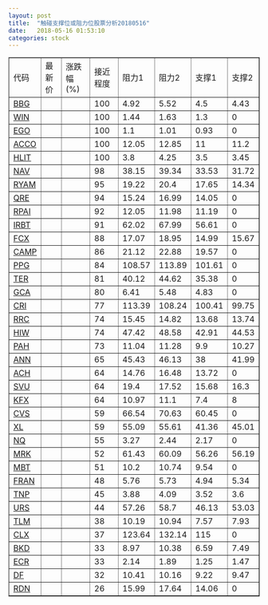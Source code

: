 ```yaml
---
layout: post
title:  "触碰支撑位或阻力位股票分析20180516"
date:   2018-05-16 01:53:10
categories: stock
---
```

<script type="text/javascript">
var stockList = []
stockList.push('gb_bbg');
stockList.push('gb_win');
stockList.push('gb_ego');
stockList.push('gb_acco');
stockList.push('gb_hlit');
stockList.push('gb_nav');
stockList.push('gb_ryam');
stockList.push('gb_qre');
stockList.push('gb_rpai');
stockList.push('gb_irbt');
stockList.push('gb_fcx');
stockList.push('gb_camp');
stockList.push('gb_ppg');
stockList.push('gb_ter');
stockList.push('gb_gca');
stockList.push('gb_cri');
stockList.push('gb_rrc');
stockList.push('gb_hiw');
stockList.push('gb_pah');
stockList.push('gb_ann');
stockList.push('gb_ach');
stockList.push('gb_svu');
stockList.push('gb_kfx');
stockList.push('gb_cvs');
stockList.push('gb_xl');
stockList.push('gb_nq');
stockList.push('gb_mrk');
stockList.push('gb_mbt');
stockList.push('gb_fran');
stockList.push('gb_tnp');
stockList.push('gb_urs');
stockList.push('gb_tlm');
stockList.push('gb_clx');
stockList.push('gb_bkd');
stockList.push('gb_ecr');
stockList.push('gb_df');
stockList.push('gb_rdn');
</script>
<table border="1">
 <tr>
 <td>代码</td>
 <td>最新价</td>
 <td>涨跌幅(%)</td>
 <td>接近程度</td>
 <td>阻力1</td>
 <td>阻力2</td>
 <td>支撑1</td>
 <td>支撑2</td>
</tr>
  <tr id="bbg" class="red">
  <td><a href="http://stock.finance.sina.com.cn/usstock/quotes/BBG.html" target="_blank">BBG</a></td><td></td><td></td><td>100</td><td>4.92</td><td>5.52</td><td>4.5</td><td>4.43</td></tr>
  <tr id="win" class="red">
  <td><a href="http://stock.finance.sina.com.cn/usstock/quotes/WIN.html" target="_blank">WIN</a></td><td></td><td></td><td>100</td><td>1.44</td><td>1.63</td><td>1.3</td><td>0</td></tr>
  <tr id="ego" class="green">
  <td><a href="http://stock.finance.sina.com.cn/usstock/quotes/EGO.html" target="_blank">EGO</a></td><td></td><td></td><td>100</td><td>1.1</td><td>1.01</td><td>0.93</td><td>0</td></tr>
  <tr id="acco" class="red">
  <td><a href="http://stock.finance.sina.com.cn/usstock/quotes/ACCO.html" target="_blank">ACCO</a></td><td></td><td></td><td>100</td><td>12.05</td><td>12.85</td><td>11</td><td>11.2</td></tr>
  <tr id="hlit" class="red">
  <td><a href="http://stock.finance.sina.com.cn/usstock/quotes/HLIT.html" target="_blank">HLIT</a></td><td></td><td></td><td>100</td><td>3.8</td><td>4.25</td><td>3.5</td><td>3.45</td></tr>
  <tr id="nav" class="red">
  <td><a href="http://stock.finance.sina.com.cn/usstock/quotes/NAV.html" target="_blank">NAV</a></td><td></td><td></td><td>98</td><td>38.15</td><td>39.34</td><td>33.53</td><td>31.72</td></tr>
  <tr id="ryam" class="red">
  <td><a href="http://stock.finance.sina.com.cn/usstock/quotes/RYAM.html" target="_blank">RYAM</a></td><td></td><td></td><td>95</td><td>19.22</td><td>20.4</td><td>17.65</td><td>14.34</td></tr>
  <tr id="qre" class="red">
  <td><a href="http://stock.finance.sina.com.cn/usstock/quotes/QRE.html" target="_blank">QRE</a></td><td></td><td></td><td>94</td><td>15.24</td><td>16.99</td><td>14.05</td><td>0</td></tr>
  <tr id="rpai" class="green">
  <td><a href="http://stock.finance.sina.com.cn/usstock/quotes/RPAI.html" target="_blank">RPAI</a></td><td></td><td></td><td>92</td><td>12.05</td><td>11.98</td><td>11.19</td><td>0</td></tr>
  <tr id="irbt" class="red">
  <td><a href="http://stock.finance.sina.com.cn/usstock/quotes/IRBT.html" target="_blank">IRBT</a></td><td></td><td></td><td>91</td><td>62.02</td><td>67.99</td><td>56.61</td><td>0</td></tr>
  <tr id="fcx" class="green">
  <td><a href="http://stock.finance.sina.com.cn/usstock/quotes/FCX.html" target="_blank">FCX</a></td><td></td><td></td><td>88</td><td>17.07</td><td>18.95</td><td>14.99</td><td>15.67</td></tr>
  <tr id="camp" class="red">
  <td><a href="http://stock.finance.sina.com.cn/usstock/quotes/CAMP.html" target="_blank">CAMP</a></td><td></td><td></td><td>86</td><td>21.12</td><td>22.88</td><td>19.57</td><td>0</td></tr>
  <tr id="ppg" class="green">
  <td><a href="http://stock.finance.sina.com.cn/usstock/quotes/PPG.html" target="_blank">PPG</a></td><td></td><td></td><td>84</td><td>108.57</td><td>113.89</td><td>101.61</td><td>0</td></tr>
  <tr id="ter" class="green">
  <td><a href="http://stock.finance.sina.com.cn/usstock/quotes/TER.html" target="_blank">TER</a></td><td></td><td></td><td>81</td><td>40.12</td><td>44.62</td><td>35.38</td><td>0</td></tr>
  <tr id="gca" class="green">
  <td><a href="http://stock.finance.sina.com.cn/usstock/quotes/GCA.html" target="_blank">GCA</a></td><td></td><td></td><td>80</td><td>6.41</td><td>5.48</td><td>4.83</td><td>0</td></tr>
  <tr id="cri" class="red">
  <td><a href="http://stock.finance.sina.com.cn/usstock/quotes/CRI.html" target="_blank">CRI</a></td><td></td><td></td><td>77</td><td>113.39</td><td>108.24</td><td>100.41</td><td>99.75</td></tr>
  <tr id="rrc" class="red">
  <td><a href="http://stock.finance.sina.com.cn/usstock/quotes/RRC.html" target="_blank">RRC</a></td><td></td><td></td><td>74</td><td>15.45</td><td>14.82</td><td>13.68</td><td>13.74</td></tr>
  <tr id="hiw" class="green">
  <td><a href="http://stock.finance.sina.com.cn/usstock/quotes/HIW.html" target="_blank">HIW</a></td><td></td><td></td><td>74</td><td>47.42</td><td>48.58</td><td>42.91</td><td>44.53</td></tr>
  <tr id="pah" class="red">
  <td><a href="http://stock.finance.sina.com.cn/usstock/quotes/PAH.html" target="_blank">PAH</a></td><td></td><td></td><td>73</td><td>11.04</td><td>11.28</td><td>9.9</td><td>10.27</td></tr>
  <tr id="ann" class="red">
  <td><a href="http://stock.finance.sina.com.cn/usstock/quotes/ANN.html" target="_blank">ANN</a></td><td></td><td></td><td>65</td><td>45.43</td><td>46.13</td><td>38</td><td>41.99</td></tr>
  <tr id="ach" class="green">
  <td><a href="http://stock.finance.sina.com.cn/usstock/quotes/ACH.html" target="_blank">ACH</a></td><td></td><td></td><td>64</td><td>14.76</td><td>16.48</td><td>13.72</td><td>0</td></tr>
  <tr id="svu" class="green">
  <td><a href="http://stock.finance.sina.com.cn/usstock/quotes/SVU.html" target="_blank">SVU</a></td><td></td><td></td><td>64</td><td>19.4</td><td>17.52</td><td>15.68</td><td>16.3</td></tr>
  <tr id="kfx" class="green">
  <td><a href="http://stock.finance.sina.com.cn/usstock/quotes/KFX.html" target="_blank">KFX</a></td><td></td><td></td><td>64</td><td>10.97</td><td>11.1</td><td>7.4</td><td>8</td></tr>
  <tr id="cvs" class="red">
  <td><a href="http://stock.finance.sina.com.cn/usstock/quotes/CVS.html" target="_blank">CVS</a></td><td></td><td></td><td>59</td><td>66.54</td><td>70.63</td><td>60.45</td><td>0</td></tr>
  <tr id="xl" class="green">
  <td><a href="http://stock.finance.sina.com.cn/usstock/quotes/XL.html" target="_blank">XL</a></td><td></td><td></td><td>59</td><td>55.09</td><td>55.61</td><td>41.36</td><td>45.01</td></tr>
  <tr id="nq" class="green">
  <td><a href="http://stock.finance.sina.com.cn/usstock/quotes/NQ.html" target="_blank">NQ</a></td><td></td><td></td><td>55</td><td>3.27</td><td>2.44</td><td>2.17</td><td>0</td></tr>
  <tr id="mrk" class="red">
  <td><a href="http://stock.finance.sina.com.cn/usstock/quotes/MRK.html" target="_blank">MRK</a></td><td></td><td></td><td>52</td><td>61.43</td><td>60.09</td><td>56.26</td><td>56.19</td></tr>
  <tr id="mbt" class="red">
  <td><a href="http://stock.finance.sina.com.cn/usstock/quotes/MBT.html" target="_blank">MBT</a></td><td></td><td></td><td>51</td><td>10.2</td><td>10.74</td><td>9.54</td><td>0</td></tr>
  <tr id="fran" class="red">
  <td><a href="http://stock.finance.sina.com.cn/usstock/quotes/FRAN.html" target="_blank">FRAN</a></td><td></td><td></td><td>48</td><td>5.76</td><td>5.73</td><td>4.94</td><td>5.34</td></tr>
  <tr id="tnp" class="green">
  <td><a href="http://stock.finance.sina.com.cn/usstock/quotes/TNP.html" target="_blank">TNP</a></td><td></td><td></td><td>45</td><td>3.88</td><td>4.09</td><td>3.52</td><td>3.6</td></tr>
  <tr id="urs" class="green">
  <td><a href="http://stock.finance.sina.com.cn/usstock/quotes/URS.html" target="_blank">URS</a></td><td></td><td></td><td>44</td><td>57.26</td><td>58.7</td><td>46.13</td><td>53.03</td></tr>
  <tr id="tlm" class="green">
  <td><a href="http://stock.finance.sina.com.cn/usstock/quotes/TLM.html" target="_blank">TLM</a></td><td></td><td></td><td>38</td><td>10.19</td><td>10.94</td><td>7.57</td><td>7.93</td></tr>
  <tr id="clx" class="green">
  <td><a href="http://stock.finance.sina.com.cn/usstock/quotes/CLX.html" target="_blank">CLX</a></td><td></td><td></td><td>37</td><td>123.64</td><td>132.14</td><td>115</td><td>0</td></tr>
  <tr id="bkd" class="green">
  <td><a href="http://stock.finance.sina.com.cn/usstock/quotes/BKD.html" target="_blank">BKD</a></td><td></td><td></td><td>33</td><td>8.97</td><td>10.38</td><td>6.59</td><td>7.49</td></tr>
  <tr id="ecr" class="green">
  <td><a href="http://stock.finance.sina.com.cn/usstock/quotes/ECR.html" target="_blank">ECR</a></td><td></td><td></td><td>33</td><td>2.14</td><td>1.89</td><td>1.25</td><td>1.47</td></tr>
  <tr id="df" class="red">
  <td><a href="http://stock.finance.sina.com.cn/usstock/quotes/DF.html" target="_blank">DF</a></td><td></td><td></td><td>32</td><td>10.41</td><td>10.16</td><td>9.22</td><td>9.47</td></tr>
  <tr id="rdn" class="red">
  <td><a href="http://stock.finance.sina.com.cn/usstock/quotes/RDN.html" target="_blank">RDN</a></td><td></td><td></td><td>26</td><td>15.99</td><td>17.64</td><td>14.06</td><td>0</td></tr>
</table>
